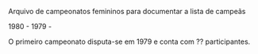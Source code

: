 Arquivo de campeonatos femininos para documentar a lista de campeãs

1980 - 
1979 -

O primeiro campeonato disputa-se em 1979 e conta com ?? participantes.
